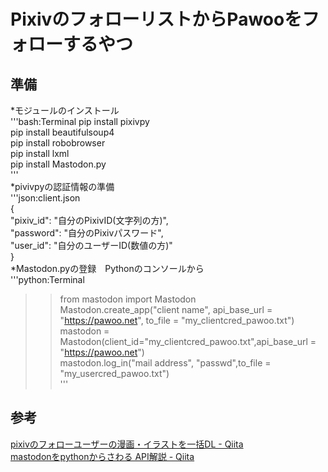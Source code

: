 # PixivのフォローリストからPawooをフォローするやつ
## 準備
*モジュールのインストール  
'''bash:Terminal
pip install pixivpy  
pip install beautifulsoup4  
pip install robobrowser  
pip install lxml  
pip install Mastodon.py  
'''  
*pivivpyの認証情報の準備  
'''json:client.json  
{  
	"pixiv_id": "自分のPixivID(文字列の方)",  
	"password": "自分のPixivパスワード",  
	"user_id": "自分のユーザーID(数値の方)"  
}  
*Mastodon.pyの登録　Pythonのコンソールから  
'''python:Terminal  
>> from mastodon import Mastodon  
>> Mastodon.create_app("client name", api_base_url = "https://pawoo.net", to_file = "my_clientcred_pawoo.txt")  
>> mastodon = Mastodon(client_id="my_clientcred_pawoo.txt",api_base_url = "https://pawoo.net")  
>> mastodon.log_in("mail address", "passwd",to_file = "my_usercred_pawoo.txt")  
'''  

## 参考
[pixivのフォローユーザーの漫画・イラストを一括DL - Qiita](https://qiita.com/Hirosaji/items/304de7508df4b1cae904)  
[mastodonをpythonからさわる API解説 - Qiita](https://qiita.com/code_monkey/items/e4929ef13e2a2032d467)
